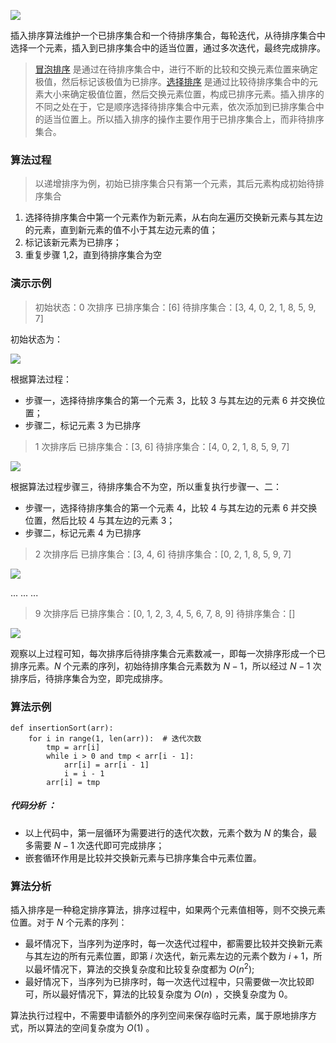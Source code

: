 ![](https://upload-images.jianshu.io/upload_images/9738807-5b47a6602806a1c6.jpg?imageMogr2/auto-orient/strip%7CimageView2/2/w/1240)

插入排序算法维护一个已排序集合和一个待排序集合，每轮迭代，从待排序集合中选择一个元素，插入到已排序集合中的适当位置，通过多次迭代，最终完成排序。

> [冒泡排序](https://www.jianshu.com/p/4a06dcd45229) 是通过在待排序集合中，进行不断的比较和交换元素位置来确定极值，然后标记该极值为已排序。[选择排序](https://www.jianshu.com/p/fd0bf15ba55f) 是通过比较待排序集合中的元素大小来确定极值位置，然后交换元素位置，构成已排序元素。插入排序的不同之处在于，它是顺序选择待排序集合中元素，依次添加到已排序集合中的适当位置上。所以插入排序的操作主要作用于已排序集合上，而非待排序集合。

### 算法过程

> 以递增排序为例，初始已排序集合只有第一个元素，其后元素构成初始待排序集合

1. 选择待排序集合中第一个元素作为新元素，从右向左遍历交换新元素与其左边的元素，直到新元素的值不小于其左边元素的值；
2. 标记该新元素为已排序；
3. 重复步骤 1,2，直到待排序集合为空

### 演示示例

> 初始状态：0 次排序
已排序集合：[6]
待排序集合：[3, 4, 0, 2, 1, 8, 5, 9, 7]

初始状态为：

![](https://upload-images.jianshu.io/upload_images/9738807-fc91b6af97d01ede.png?imageMogr2/auto-orient/strip%7CimageView2/2/w/1240)

根据算法过程：

* 步骤一，选择待排序集合的第一个元素 3，比较 3 与其左边的元素 6 并交换位置；
* 步骤二，标记元素 3 为已排序

> 1 次排序后
已排序集合：[3, 6]
待排序集合：[4, 0, 2, 1, 8, 5, 9, 7]

 ![](https://upload-images.jianshu.io/upload_images/9738807-5a34ddf7156dac11.png?imageMogr2/auto-orient/strip%7CimageView2/2/w/1240)

根据算法过程步骤三，待排序集合不为空，所以重复执行步骤一、二：

* 步骤一，选择待排序集合的第一个元素 4，比较 4 与其左边的元素 6 并交换位置，然后比较 4 与其左边的元素 3；
* 步骤二，标记元素 4 为已排序

> 2 次排序后
已排序集合：[3, 4, 6]
待排序集合：[0, 2, 1, 8, 5, 9, 7]

![](https://upload-images.jianshu.io/upload_images/9738807-eec718f558c35594.png?imageMogr2/auto-orient/strip%7CimageView2/2/w/1240)

...
...
...

> 9 次排序后
已排序集合：[0, 1, 2, 3, 4, 5, 6, 7, 8, 9]
待排序集合：[]

![](https://upload-images.jianshu.io/upload_images/9738807-7ca0d7ac4957f303.png?imageMogr2/auto-orient/strip%7CimageView2/2/w/1240)

观察以上过程可知，每次排序后待排序集合元素数减一，即每一次排序形成一个已排序元素。$N$ 个元素的序列，初始待排序集合元素数为 $N-1$，所以经过 $N-1$ 次排序后，待排序集合为空，即完成排序。

### 算法示例

```
def insertionSort(arr):
    for i in range(1, len(arr)):  # 迭代次数
        tmp = arr[i]
        while i > 0 and tmp < arr[i - 1]:
            arr[i] = arr[i - 1]
            i = i - 1
        arr[i] = tmp
```

##### 代码分析 ： #####

* 以上代码中，第一层循环为需要进行的迭代次数，元素个数为 $N$ 的集合，最多需要 $N-1$ 次迭代即可完成排序；
* 嵌套循环作用是比较并交换新元素与已排序集合中元素位置。

### 算法分析 ###

插入排序是一种稳定排序算法，排序过程中，如果两个元素值相等，则不交换元素位置。对于 $N$ 个元素的序列：

* 最坏情况下，当序列为逆序时，每一次迭代过程中，都需要比较并交换新元素与其左边的所有元素位置，即第 $i$ 次迭代，新元素左边的元素个数为 $i+1$，所以最坏情况下，算法的交换复杂度和比较复杂度都为 $O(n^2)$;
* 最好情况下，当序列为已排序时，每一次迭代过程中，只需要做一次比较即可，所以最好情况下，算法的比较复杂度为 $O(n)$ ，交换复杂度为 0。

算法执行过程中，不需要申请额外的序列空间来保存临时元素，属于原地排序方式，所以算法的空间复杂度为 $O(1)$ 。
